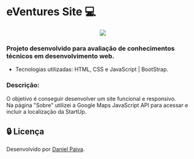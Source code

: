 # eVentures Site :computer:
<p align="center">
  <img src="https://i.imgur.com/5OmJahW.png">
</p>

### Projeto desenvolvido para avaliação de conhecimentos técnicos em desenvolvimento web.

* Tecnologias utilizadas: HTML, CSS e JavaScript | BootStrap.

### Descrição:

O objetivo é conseguir desenvolver um site funcional e responsivo. <br>
Na página "Sobre" utilizei a Google Maps JavaScript API para acessar e incluir a localização da StartUp.

## :lock: Licença

Desenvolvido por <a href="https://www.linkedin.com/in/danhpaiva/">Daniel Paiva</a>.

